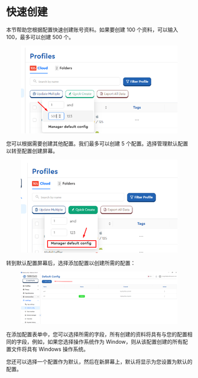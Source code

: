 # 快速创建

本节帮助您根据配置快速创建账号资料。如果要创建 100 个资料，可以输入 100，最多可以创建 500 个。

<figure><img src="../../.gitbook/assets/image (8) (1) (1).png" alt=""><figcaption></figcaption></figure>

您可以根据需要创建其他配置。我们最多可以创建 5 个配置。选择管理默认配置以转至配置创建屏幕。&#x20;

<figure><img src="../../.gitbook/assets/image (9) (1).png" alt=""><figcaption></figcaption></figure>

转到默认配置屏幕后，选择添加配置以创建所需的配置：&#x20;

<figure><img src="../../.gitbook/assets/image (10) (1).png" alt=""><figcaption></figcaption></figure>

在添加配置表单中，您可以选择所需的字段，所有创建的资料将具有与您的配置相同的字段，例如，如果您选择操作系统作为 Window，则从该配置创建的所有配置文件将具有 Windows 操作系统。

您还可以选择一个配置作为默认，然后在新屏幕上，默认将显示为您设置为默认的配置。
